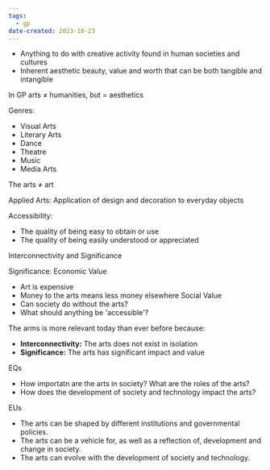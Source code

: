 ```yaml
---
tags:
  - gp
date-created: 2023-10-23
---
```


- Anything to do with creative activity found in human societies and cultures
- Inherent aesthetic beauty, value and worth that can be both tangible and intangible

In GP arts ≠ humanities, but = aesthetics

Genres:
- Visual Arts
- Literary Arts
- Dance
- Theatre
- Music
- Media Arts

The arts ≠ art

Applied Arts: Application of design and decoration to everyday objects

Accessibility:
- The quality of being easy to obtain or use
- The quality of being easily understood or appreciated

Interconnectivity and Significance

Significance:
Economic Value
- Art is expensive
- Money to the arts means less money elsewhere
Social Value
- Can society do without the arts?
- What should anything be 'accessible'?

The arms is more relevant today than ever before because:
- **Interconnectivity:** The arts does not exist in isolation
- **Significance:** The arts has significant impact and value

EQs
- How importatn are the arts in society? What are the roles of the arts?
- How does the development of society and technology impact the arts?

EUs
- The arts can be shaped by different institutions and governmental policies.
- The arts can be a vehicle for, as well as a reflection of, development and change in society.
- The arts can evolve with the development of society and technology.